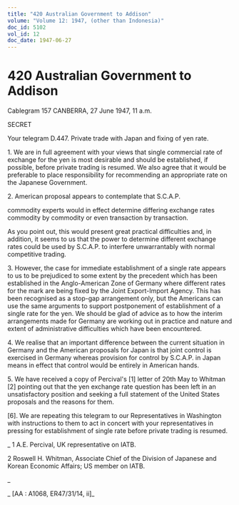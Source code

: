 ```yaml
---
title: "420 Australian Government to Addison"
volume: "Volume 12: 1947, (other than Indonesia)"
doc_id: 5102
vol_id: 12
doc_date: 1947-06-27
---
```


# 420 Australian Government to Addison

Cablegram 157 CANBERRA, 27 June 1947, 11 a.m.

SECRET

Your telegram D.447. Private trade with Japan and fixing of yen rate.

1\. We are in full agreement with your views that single commercial rate of exchange for the yen is most desirable and should be established, if possible, before private trading is resumed. We also agree that it would be preferable to place responsibility for recommending an appropriate rate on the Japanese Government.

2\. American proposal appears to contemplate that S.C.A.P.

commodity experts would in effect determine differing exchange rates commodity by commodity or even transaction by transaction.

As you point out, this would present great practical difficulties and, in addition, it seems to us that the power to determine different exchange rates could be used by S.C.A.P. to interfere unwarrantably with normal competitive trading.

3\. However, the case for immediate establishment of a single rate appears to us to be prejudiced to some extent by the precedent which has been established in the Anglo-American Zone of Germany where different rates for the mark are being fixed by the Joint Export-Import Agency. This has been recognised as a stop-gap arrangement only, but the Americans can use the same arguments to support postponement of establishment of a single rate for the yen. We should be glad of advice as to how the interim arrangements made for Germany are working out in practice and nature and extent of administrative difficulties which have been encountered.

4\. We realise that an important difference between the current situation in Germany and the American proposals for Japan is that joint control is exercised in Germany whereas provision for control by S.C.A.P. in Japan means in effect that control would be entirely in American hands.

5\. We have received a copy of Percival's [1] letter of 20th May to Whitman [2] pointing out that the yen exchange rate question has been left in an unsatisfactory position and seeking a full statement of the United States proposals and the reasons for them.

[6]. We are repeating this telegram to our Representatives in Washington with instructions to them to act in concert with your representatives in pressing for establishment of single rate before private trading is resumed.

_ 1 A.E. Percival, UK representative on IATB.

2 Roswell H. Whitman, Associate Chief of the Division of Japanese and Korean Economic Affairs; US member on IATB.

_

_ [AA : A1068, ER47/31/14, ii]_
